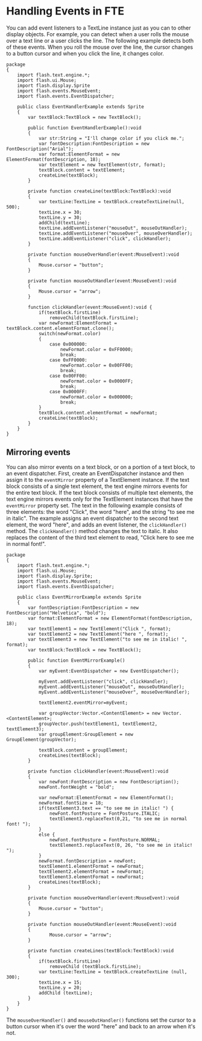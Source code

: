 # Handling Events in FTE

You can add event listeners to a TextLine instance just as you can to other
display objects. For example, you can detect when a user rolls the mouse over a
text line or a user clicks the line. The following example detects both of these
events. When you roll the mouse over the line, the cursor changes to a button
cursor and when you click the line, it changes color.

    package
    {
    	import flash.text.engine.*;
    	import flash.ui.Mouse;
    	import flash.display.Sprite
    	import flash.events.MouseEvent;
    	import flash.events.EventDispatcher;

    	public class EventHandlerExample extends Sprite
    	{
    		var textBlock:TextBlock = new TextBlock();

    		public function EventHandlerExample():void
    		{
    			var str:String = "I'll change color if you click me.";
    			var fontDescription:FontDescription = new FontDescription("Arial");
    			var format:ElementFormat = new ElementFormat(fontDescription, 18);
    			var textElement = new TextElement(str, format);
    			textBlock.content = textElement;
    			createLine(textBlock);
    		}

    		private function createLine(textBlock:TextBlock):void
    		{
    			var textLine:TextLine = textBlock.createTextLine(null, 500);
    			textLine.x = 30;
    			textLine.y = 30;
    			addChild(textLine);
    			textLine.addEventListener("mouseOut", mouseOutHandler);
    			textLine.addEventListener("mouseOver", mouseOverHandler);
    			textLine.addEventListener("click", clickHandler);
    		}

    		private function mouseOverHandler(event:MouseEvent):void
    		{
    			Mouse.cursor = "button";
    		}

    		private function mouseOutHandler(event:MouseEvent):void
    		{
    			Mouse.cursor = "arrow";
    		}

    		function clickHandler(event:MouseEvent):void {
    			if(textBlock.firstLine)
    				removeChild(textBlock.firstLine);
    			var newFormat:ElementFormat = textBlock.content.elementFormat.clone();
    			switch(newFormat.color)
    			{
    				case 0x000000:
    					newFormat.color = 0xFF0000;
    					break;
    				case 0xFF0000:
    					newFormat.color = 0x00FF00;
    					break;
    				case 0x00FF00:
    					newFormat.color = 0x0000FF;
    					break;
    				case 0x0000FF:
    					newFormat.color = 0x000000;
    					break;
    			}
    			textBlock.content.elementFormat = newFormat;
    			createLine(textBlock);
    		}
    	}
    }

## Mirroring events

You can also mirror events on a text block, or on a portion of a text block, to
an event dispatcher. First, create an EventDispatcher instance and then assign
it to the `eventMirror` property of a TextElement instance. If the text block
consists of a single text element, the text engine mirrors events for the entire
text block. If the text block consists of multiple text elements, the text
engine mirrors events only for the TextElement instances that have the
`eventMirror` property set. The text in the following example consists of three
elements: the word "Click", the word "here", and the string "to see me in
italic". The example assigns an event dispatcher to the second text element, the
word "here", and adds an event listener, the `clickHandler()` method. The
`clickHandler()` method changes the text to italic. It also replaces the content
of the third text element to read, "Click here to see me in normal font!".

    package
    {
    	import flash.text.engine.*;
    	import flash.ui.Mouse;
    	import flash.display.Sprite;
    	import flash.events.MouseEvent;
    	import flash.events.EventDispatcher;

    	public class EventMirrorExample extends Sprite
    	{
    		var fontDescription:FontDescription = new FontDescription("Helvetica", "bold");
    		var format:ElementFormat = new ElementFormat(fontDescription, 18);
    		var textElement1 = new TextElement("Click ", format);
    		var textElement2 = new TextElement("here ", format);
    		var textElement3 = new TextElement("to see me in italic! ", format);
    		var textBlock:TextBlock = new TextBlock();

    		public function EventMirrorExample()
    		{
    			var myEvent:EventDispatcher = new EventDispatcher();

    			myEvent.addEventListener("click", clickHandler);
    			myEvent.addEventListener("mouseOut", mouseOutHandler);
    			myEvent.addEventListener("mouseOver", mouseOverHandler);

    			textElement2.eventMirror=myEvent;

    			var groupVector:Vector.<ContentElement> = new Vector.<ContentElement>;
    			groupVector.push(textElement1, textElement2, textElement3);
    			var groupElement:GroupElement = new GroupElement(groupVector);

    			textBlock.content = groupElement;
    			createLines(textBlock);
    		}

    		private function clickHandler(event:MouseEvent):void
    		{
    			var newFont:FontDescription = new FontDescription();
    			newFont.fontWeight = "bold";

    			var newFormat:ElementFormat = new ElementFormat();
    			newFormat.fontSize = 18;
    			if(textElement3.text == "to see me in italic! ") {
    				newFont.fontPosture = FontPosture.ITALIC;
    				textElement3.replaceText(0,21, "to see me in normal font! ");
    			}
    			else {
    				newFont.fontPosture = FontPosture.NORMAL;
    				textElement3.replaceText(0, 26, "to see me in italic! ");
    			}
    			newFormat.fontDescription = newFont;
    			textElement1.elementFormat = newFormat;
    			textElement2.elementFormat = newFormat;
    			textElement3.elementFormat = newFormat;
    			createLines(textBlock);
    		}

    		private function mouseOverHandler(event:MouseEvent):void
    		{
    			Mouse.cursor = "button";
    		}

    		private function mouseOutHandler(event:MouseEvent):void
    		{
    				Mouse.cursor = "arrow";
    		}

    		private function createLines(textBlock:TextBlock):void
    		{
    			if(textBlock.firstLine)
    				removeChild (textBlock.firstLine);
    			var textLine:TextLine = textBlock.createTextLine (null, 300);
    			textLine.x = 15;
    			textLine.y = 20;
    			addChild (textLine);
    		}
    	}
    }

The `mouseOverHandler()` and `mouseOutHandler()` functions set the cursor to a
button cursor when it's over the word "here" and back to an arrow when it's not.
